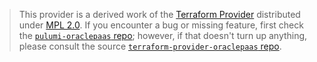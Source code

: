 > This provider is a derived work of the [Terraform Provider](https://github.com/terraform-providers/terraform-provider-oraclepaas)
> distributed under [MPL 2.0](https://www.mozilla.org/en-US/MPL/2.0/). If you encounter a bug or missing feature,
> first check the [`pulumi-oraclepaas` repo](/issues); however, if that doesn't turn up anything,
> please consult the source [`terraform-provider-oraclepaas` repo](https://github.com/terraform-providers/terraform-provider-oraclepaas/issues).
